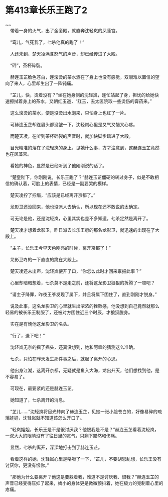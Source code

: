 # 第413章长乐王跑了2
~~<br>&nbsp;&nbsp;&nbsp;&nbsp;带着一身的火气，出了金銮殿，就直奔沈轻岚的凤藻宫。<br><br>&nbsp;&nbsp;&nbsp;&nbsp;“鸾儿，气死我了，七杀他真的跑了！”<br><br>&nbsp;&nbsp;&nbsp;&nbsp;人还未到，楚天凌满含怒气的声音，却已经传进了大殿。<br><br>&nbsp;&nbsp;&nbsp;&nbsp;“砰”，茶杯碎裂。<br><br>&nbsp;&nbsp;&nbsp;&nbsp;赫连玉芷脸色苍白，连滚烫的茶水洒在了身上也没有感觉，双眼难以置信的望向了来人，心里却生出了一阵钝痛。<br><br>&nbsp;&nbsp;&nbsp;&nbsp;“芷儿，快，烫着没有？”坐在她身侧的沈轻岚，连忙站起了身，担忧的给她快速擦拭着身上的茶水，又朝红玉道，“红玉，去太医院取一些烫伤的膏药来。”<br><br>&nbsp;&nbsp;&nbsp;&nbsp;这么滚烫的茶水，便是没烫出水泡来，只怕身上也红了一片。<br><br>&nbsp;&nbsp;&nbsp;&nbsp;可赫连玉芷却连眉头都没皱一下，沈轻岚心里是又气又恼又心疼。<br><br>&nbsp;&nbsp;&nbsp;&nbsp;而楚天凌，在听到茶杯碎裂的声音时，就加快脚步踏进了大殿。<br><br>&nbsp;&nbsp;&nbsp;&nbsp;目光精准的落在了沈轻岚的身上，见她什么事，方才注意到，这赫连玉芷竟然也在凤藻宫。<br><br>&nbsp;&nbsp;&nbsp;&nbsp;看她的神色，显然是已经听到了他刚刚说的话了。<br><br>&nbsp;&nbsp;&nbsp;&nbsp;“楚皇陛下，你刚刚说，长乐王跑了？”赫连玉芷僵硬的转过身子，似是不敢相信的确认着，可脸上的表情，已经是一副要哭的模样。<br><br>&nbsp;&nbsp;&nbsp;&nbsp;楚天凌拧了拧眉，“应该是已经离开京都了。”<br><br>&nbsp;&nbsp;&nbsp;&nbsp;龙影卫还没回来，他也没派人去确认，所以现在还不敢说的太确定。<br><br>&nbsp;&nbsp;&nbsp;&nbsp;可无论是他，还是沈轻岚，心里其实也差不多知道，七杀定然是离开了。<br><br>&nbsp;&nbsp;&nbsp;&nbsp;楚天凌才想着龙影卫，昨日派去长乐王府的那名龙影卫，就迅速的出现在了大殿上。<br><br>&nbsp;&nbsp;&nbsp;&nbsp;“主子，长乐王今早天色刚亮的时候，离开京都了！”<br><br>&nbsp;&nbsp;&nbsp;&nbsp;龙影卫咚的一下直直的跪在大殿上。<br><br>&nbsp;&nbsp;&nbsp;&nbsp;楚天凌还未出声，沈轻岚便开了口，“你怎么此时才回来禀报此事？”<br><br>&nbsp;&nbsp;&nbsp;&nbsp;心里却暗暗想着，七杀莫不是走之前，还将这龙影卫狠狠的折腾了一顿吧？<br><br>&nbsp;&nbsp;&nbsp;&nbsp;“请主子降罪，昨夜王爷发现了属下，并且将属下困住了，直到刚刚才脱身。”<br><br>&nbsp;&nbsp;&nbsp;&nbsp;说及此事，这名龙影卫的心里就生出浓浓的挫败感，他没想到自己竟然就那么轻易的被长乐王制服了，还被对方困住近三个时辰，才狼狈脱身。<br><br>&nbsp;&nbsp;&nbsp;&nbsp;实在是有愧他这龙影卫的名头。<br><br>&nbsp;&nbsp;&nbsp;&nbsp;“行了，退下吧！”<br><br>&nbsp;&nbsp;&nbsp;&nbsp;沈轻岚无奈的摇了摇头，还真没想到，她和阿霖的猜测这么准确。<br><br>&nbsp;&nbsp;&nbsp;&nbsp;七杀，只怕在昨天发生那件事之后，就起了离开的心思。<br><br>&nbsp;&nbsp;&nbsp;&nbsp;他出身江湖，这离开京都，无疑就是鱼入大海，龙出升天，他们想找到他，是不容易了。<br><br>&nbsp;&nbsp;&nbsp;&nbsp;可现在，最要紧的还是赫连玉芷。<br><br>&nbsp;&nbsp;&nbsp;&nbsp;她知道了，七杀离开的消息。<br><br>&nbsp;&nbsp;&nbsp;&nbsp;“芷儿……”沈轻岚将目光转向了赫连玉芷，见她一张小脸苍白的，好像易碎的琉璃娃娃，沈轻岚就不知道该怎么开口了。<br><br>&nbsp;&nbsp;&nbsp;&nbsp;“轻岚姐姐，长乐王是不是很讨厌我？他恨我是不是？”赫连玉芷看着沈轻岚，一双大大的眼睛没有了往日里的灵气，只剩下黯然和伤痛。<br><br>&nbsp;&nbsp;&nbsp;&nbsp;显然，七杀的离开，深深地打击到了赫连玉芷。<br><br>&nbsp;&nbsp;&nbsp;&nbsp;看着这样的她，沈轻岚心里是咯噔了一下，“芷儿，不要胡思乱想，长乐王没有讨厌你，更没有恨你。”<br><br>&nbsp;&nbsp;&nbsp;&nbsp;“那他为什么要离开？他这是要躲着我，难道不是讨厌我、恨我？”赫连玉芷的声音已经变得压抑了起来，娇小的身体更是微微颤抖着，她在极力的克制着心里的疼痛。<br><br>
                    

<script>_fwqdsqadxfw()</script>
<div><script>_dfwf1dw();</script></div>
<div><script>_dfwf1agdw();</script></div>
                